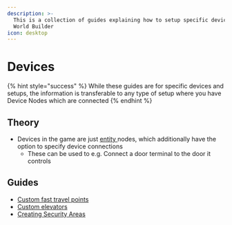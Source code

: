 ```yaml
---
description: >-
  This is a collection of guides explaining how to setup specific devices using
  World Builder
icon: desktop
---
```


# Devices

{% hint style="success" %}
While these guides are for specific devices and setups, the information is transferable to any type of setup where you have Device Nodes which are connected
{% endhint %}

## Theory

* Devices in the game are just [entity ](../../../for-mod-creators-theory/files-and-what-they-do/file-formats/entity-.ent-files/)nodes, which additionally have the option to specify device connections
  * These can be used to e.g. Connect a door terminal to the door it controls

## Guides

* [Custom fast travel points](custom-fast-travel-points.md)
* [Custom elevators](custom-elevators.md)
* [Creating Security Areas](creating-security-areas.md)
